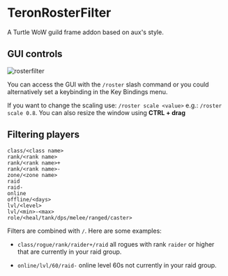 # TeronRosterFilter

A Turtle WoW guild frame addon based on aux's style.

## GUI controls
![rosterfilter](https://user-images.githubusercontent.com/678207/35249442-033ff192-ffa0-11e7-81e1-8cbca0b08d71.png)

You can access the GUI with the `/roster` slash command or you could alternatively set a keybinding in the Key Bindings menu.

If you want to change the scaling use: `/roster scale <value>` e.g.: `/roster scale 0.8`. You can also resize the window using **CTRL + drag**

## Filtering players

```
class/<class name>
rank/<rank name>
rank/<rank name>+
rank/<rank name>-
zone/<zone name>
raid
raid-
online
offline/<days>
lvl/<level>
lvl/<min>-<max>
role/<heal/tank/dps/melee/ranged/caster>

```
Filters are combined with `/`. Here are some examples:

- `class/rogue/rank/raider+/raid` all rogues with rank `raider` or higher that are currently in your raid group.

- `online/lvl/60/raid-` online level 60s not currently in your raid group.
